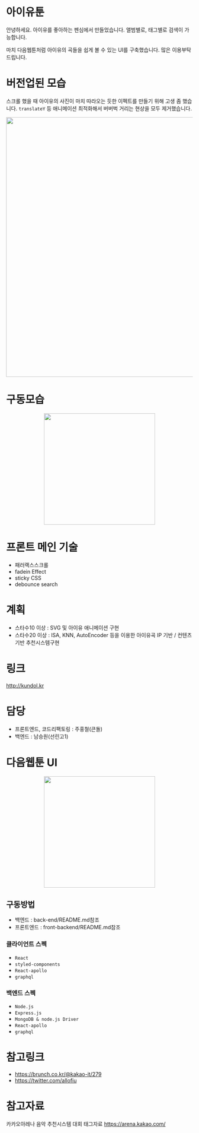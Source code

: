 # 아이유툰
안녕하세요. 아이유를 좋아하는 펜심에서 만들었습니다. 앨범별로, 태그별로 검색이 가능합니다.

마치 다음웹툰처럼 아이유의 곡들을 쉽게 볼 수 있는 UI를 구축했습니다. 많은 이용부탁드립니다. 

# 버전업된 모습
스크롤 했을 때 아이유의 사진이 마치 따라오는 듯한 이펙트를 만들기 위해 고생 좀 했습니다. 
`translateY` 등 애니메이션 최적화해서 버버벅 거리는 현상을 모두 제거했습니다.  
<p align="center"> 
  <img src="https://raw.githubusercontent.com/wnghdcjfe/IUtoon/develop/sample2.gif" width="700">
</p> 

# 구동모습
<p align="center"> 
  <img src="https://raw.githubusercontent.com/wnghdcjfe/IUtoon/develop/example.gif" width="300">
</p> 

# 프론트 메인 기술
 - 패러랙스스크롤
 - fadein Effect
 - sticky CSS
 - debounce search

# 계획
 - 스타수10 이상 : SVG 및 아이유 애니메이션 구현
 - 스타수20 이상 : lSA, KNN, AutoEncoder 등을 이용한 아이유곡 IP 기반 / 컨텐츠기반 추천시스템구현

# 링크
http://kundol.kr

# 담당 
 - 프론트엔드, 코드리팩토링 : 주홍철(큰돌)
 - 백엔드    : 남승원(선린고1) 

# 다음웹툰 UI 
<p align="center"> 
  <img src="https://raw.githubusercontent.com/wnghdcjfe/IUtoon/develop/DAUMUI.gif" width="300">
</p> 
 
## 구동방법
 - 백엔드 : back-end/README.md참조
 - 프론트엔드 : front-backend/README.md참조

### 클라이언트 스펙
 - `React`  
 - `styled-components`
 - `React-apollo`
 - `graphql` 

### 백엔드 스펙  
 - `Node.js`
 - `Express.js`
 - `MongoDB & node.js Driver` 
 - `React-apollo`
 - `graphql`  

# 참고링크
 - https://brunch.co.kr/@kakao-it/279
 - https://twitter.com/allofiu 

# 참고자료
카카오아레나 음악 추천시스템 대회 태그자료 https://arena.kakao.com/